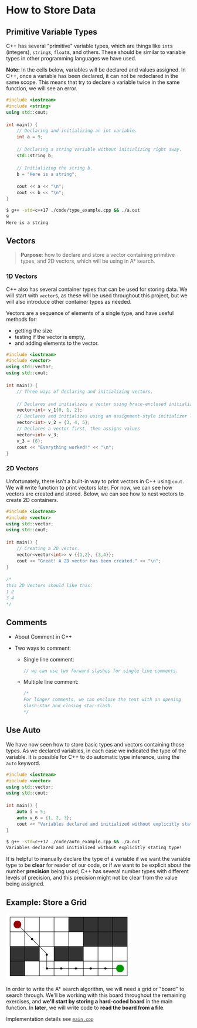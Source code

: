 # How to Store Data

## Primitive Variable Types

C++ has several "primitive" variable types, which are things like `int`s (integers), `string`s, `float`s, and others. These should be similar to variable types in other programming languages we have used. 

**Note:** In the cells below, variables will be declared and values assigned. In C++, once a variable has been declared, it can not be redeclared in the same scope. This means that try to declare a variable twice in the same function, we will see an error.

```cpp
#include <iostream>
#include <string>
using std::cout;

int main() {
    // Declaring and initializing an int variable.
    int a = 9;
    
    // Declaring a string variable without initializing right away.
    std::string b;
    
    // Initializing the string b.
    b = "Here is a string";
    
    cout << a << "\n";
    cout << b << "\n";
}
```

```bash
$ g++ -std=c++17 ./code/type_example.cpp && ./a.out
9
Here is a string
```



## Vectors

> **Purpose**: how to declare and store a vector containing primitive types, and 2D vectors, which will be using in A* search.

### 1D Vectors

C++ also has several container types that can be used for storing data. We will start with `vector`s, as these will be used throughout this project, but we will also introduce other container types as needed.

Vectors are a sequence of elements of a single type, and have useful methods for:

- getting the size
- testing if the vector is empty, 
- and adding elements to the vector.

```cpp
#include <iostream>
#include <vector>
using std::vector;
using std::cout;

int main() {
    // Three ways of declaring and initializing vectors.
    
    // Declares and initializes a vector using brace-enclosed initializer list directly.
    vector<int> v_1{0, 1, 2};
    // Declares and initializes using an assignment-style initializer list.
    vector<int> v_2 = {3, 4, 5};
    // Declares a vector first, then assigns values
    vector<int> v_3;
    v_3 = {6};
    cout << "Everything worked!" << "\n";
}
```



### 2D Vectors
Unfortunately, there isn't a built-in way to print vectors in C++ using `cout`. We will write function to print vectors later. For now, we can see how vectors are created and stored. Below, we can see how to nest vectors to create 2D containers.

```cpp
#include <iostream>
#include <vector>
using std::vector;
using std::cout;

int main() {
    // Creating a 2D vector.
    vector<vector<int>> v {{1,2}, {3,4}};
    cout << "Great! A 2D vector has been created." << "\n";
}

/*
this 2D Vectors should like this:
1 2
3 4
*/
```



## Comments

- About Comment in C++

- Two ways to comment:

  - Single line comment:

    ```cpp
    // we can use two forward slashes for single line comments.
    ```

  - Multiple line comment:

    ```cpp
    /*
    For longer comments, we can enclose the text with an opening
    slash-star and closing star-slash.
    */ 
    ```



## Use Auto

We have now seen how to store basic types and vectors containing those types. As we declared variables, in each case we indicated the type of the variable. It is possible for C++ to do automatic type inference, using the `auto` keyword.

```cpp
#include <iostream>
#include <vector>
using std::vector;
using std::cout;

int main() {
    auto i = 5;
    auto v_6 = {1, 2, 3};
    cout << "Variables declared and initialized without explicitly stating type!" << "\n";
}
```

```bash
$ g++ -std=c++17 ./code/auto_example.cpp && ./a.out
Variables declared and initialized without explicitly stating type!
```

It is helpful to manually declare the type of a variable if we want the variable type to be **clear** for reader of our code, or if we want to be explicit about the number **precision** being used; C++ has several number types with different levels of precision, and this precision might not be clear from the value being assigned.

## Example: Store a Grid

<img src="assets/a-search-algorithm-1.png" alt="img" style="zoom:50%;" />



In order to write the A* search algorithm, we will need a grid or "board" to search through. We'll be working with this board throughout the remaining exercises, and **we'll start by storing a hard-coded board** in the main function. In **later**, we will write code to **read the board from a file**. 

Implementation details see [`main.cpp`](./main.cpp)









